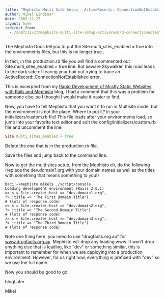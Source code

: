 ```yaml
---
title: "Mephisto Multi Site Setup - ActiveRecord:: ConnectionNotEstablished "
author: Mikel Lindsaar
date: 2007-12-27
layout: home
redirect_from:
  - /2007/12/27/mephisto-multi-site-setup-activerecord-connectionnotestablished
---
```

The Mephisto Docs tell you to put the Site.multi_sites_enabled = true
into the environments files, but this is no longer true...

In fact, in the production.rb file you will find a commented out
Site.multi_sites_enabled = true line. But beware Skywalker, this road
leads to the dark side of tearing your hair out trying to trace an
ActiveRecord::ConnectionNotEstablished error.

This is excerpted from my [Rapid Development of Mostly Static Websites
with Rails and
Mephisto](https://lindsaar.net/2007/12/10/rapid-development-of-mostly-static-websites-with-rails-and-mephisto)
blog, I had a comment that this was a problem for someone else, so I
thought I would make it easier to find.

Now, you have to tell Mephisto that you want it to run in Multisite
mode, but the environment is not the place. Where to put it? In your
initializers/custom.rb file! This file loads after your environments
load, so jump into your favorite text editor and edit the
config/initializers/custom.rb file and uncomment the line:

``` ruby
Site.multi_sites_enabled = true
```

Delete the one that is in the production.rb file.

Save the files and jump back to the command line.

Now to get the multi sites setup, from the Mephisto dir, do the
following (replace the dev.domain?.org with your domain names as well as
the titles with something that means something to you!)

``` shell
baci:~/mephisto mikel$ ./script/console
Loading development environment (Rails 2.0.1)
>> s = Site.create(:host => "dev.domain1.org",
?> :title => "The First Domain Title")
# (lots of response code)
>> s = Site.create(:host => "dev.domain2.org",
?> :title => "The Second Domain Title")
# (lots of response code)
>> s = Site.create(:host => "dev.domain3.org",
?> :title => "The Third Domain Title")
# (lots of response code)
```

Note one thing here, you need to use "drugfacts.org.au" for
www.drugfacts.org.au. Mephisto will drop any leading www. It won't drop
anything else that is leading, like "dev" or something similar, this is
important to remember for when we are deploying into a production
environment. However, for us right now, everything is prefixed with
"dev" so we use the full name.

Now you should be good to go.

blogLater

Mikel

